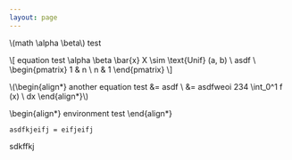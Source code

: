 ```yaml
---
layout: page
---
```


<script src="https://polyfill.io/v3/polyfill.min.js?features=es6"></script>
<script id="MathJax-script" async src="https://cdn.jsdelivr.net/npm/mathjax@3/es5/tex-chtml.js"></script>

\\(math \alpha \beta\\) test

\\[
equation test \alpha \beta \bar{x} X \sim \text{Unif} (a, b) \\
asdf \\
\begin{pmatrix}
1 & n \\
n & 1
\end{pmatrix}
\\]

\\(\begin{align*}
another equation test &= asdf \\
&= asdfweoi 234 \int_0^1 f (x) \ dx
\end{align*}\\)

\\begin{align*}
environment test
\\end{align*}

```
asdfkjeifj = eifjeifj
```

sdkffkj

